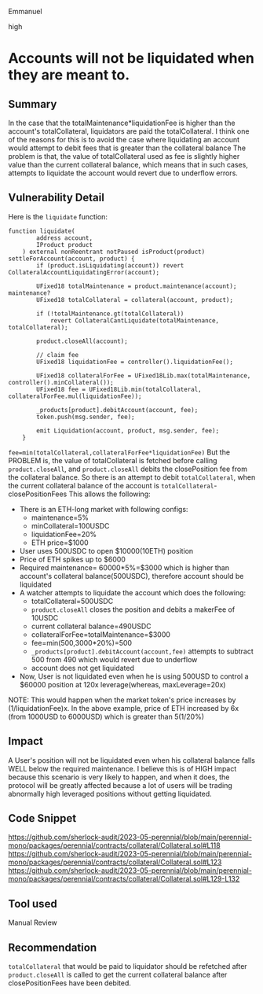 Emmanuel

high

# Accounts will not be liquidated when they are meant to.

## Summary
In the case that the totalMaintenance*liquidationFee is higher than the account's totalCollateral, liquidators are paid the totalCollateral. I think one of the reasons for this is to avoid the case where liquidating an account would attempt to debit fees that is greater than the collateral balance
The problem is that, the value of totalCollateral used as fee is slightly higher value than the current collateral balance, which means that in such cases, attempts to liquidate the account would revert due to underflow errors.

## Vulnerability Detail
Here is the `liquidate` function:
```solidity
function liquidate(
        address account,
        IProduct product
    ) external nonReentrant notPaused isProduct(product) settleForAccount(account, product) {
        if (product.isLiquidating(account)) revert CollateralAccountLiquidatingError(account);

        UFixed18 totalMaintenance = product.maintenance(account); maintenance?
        UFixed18 totalCollateral = collateral(account, product); 

        if (!totalMaintenance.gt(totalCollateral))
            revert CollateralCantLiquidate(totalMaintenance, totalCollateral);

        product.closeAll(account);

        // claim fee
        UFixed18 liquidationFee = controller().liquidationFee();
      
        UFixed18 collateralForFee = UFixed18Lib.max(totalMaintenance, controller().minCollateral()); 
        UFixed18 fee = UFixed18Lib.min(totalCollateral, collateralForFee.mul(liquidationFee)); 

        _products[product].debitAccount(account, fee); 
        token.push(msg.sender, fee);

        emit Liquidation(account, product, msg.sender, fee);
    }
```
`fee=min(totalCollateral,collateralForFee*liquidationFee)`
But the PROBLEM is, the value of totalCollateral is fetched before calling `product.closeAll`, and `product.closeAll` debits the closePosition fee from the collateral balance. So there is an attempt to debit `totalCollateral`, when the current collateral balance of the account is `totalCollateral`-closePositionFees
This allows the following:
- There is an ETH-long market with following configs:
    - maintenance=5%
    - minCollateral=100USDC
    - liquidationFee=20%
    - ETH price=$1000
- User uses 500USDC to open $10000(10ETH) position
- Price of ETH spikes up to $6000
- Required maintenance= 60000*5%=$3000 which is higher than account's collateral balance(500USDC), therefore account should be liquidated
- A watcher attempts to liquidate the account which does the following:
    - totalCollateral=500USDC
    - `product.closeAll` closes the position and debits a makerFee of 10USDC
    - current collateral balance=490USDC
    - collateralForFee=totalMaintenance=$3000
    - fee=min(500,3000*20%)=500
    - `_products[product].debitAccount(account,fee)` attempts to subtract 500 from 490 which would revert due to underflow
    - account does not get liquidated
- Now, User is not liquidated even when he is using 500USD to control a $60000 position at 120x leverage(whereas, maxLeverage=20x)

NOTE: This would happen when the market token's price increases by (1/liquidationFee)x. In the above example, price of ETH increased by 6x (from 1000USD to 6000USD) which is greater than 5(1/20%)

## Impact
A User's position will not be liquidated even when his collateral balance falls WELL below the required maintenance. I believe this is of HIGH impact because this scenario is very likely to happen, and when it does, the protocol will be greatly affected because a lot of users will be trading abnormally high leveraged positions without getting liquidated.

## Code Snippet
https://github.com/sherlock-audit/2023-05-perennial/blob/main/perennial-mono/packages/perennial/contracts/collateral/Collateral.sol#L118
https://github.com/sherlock-audit/2023-05-perennial/blob/main/perennial-mono/packages/perennial/contracts/collateral/Collateral.sol#L123
https://github.com/sherlock-audit/2023-05-perennial/blob/main/perennial-mono/packages/perennial/contracts/collateral/Collateral.sol#L129-L132

## Tool used

Manual Review

## Recommendation
`totalCollateral` that would be paid to liquidator should be refetched after `product.closeAll` is called to get the current collateral balance after closePositionFees have been debited.
